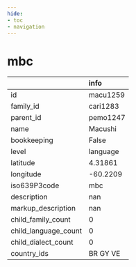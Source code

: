 ```yaml
---
hide:
- toc
- navigation
---
```

# mbc
|                      | info     |
|:---------------------|:---------|
| id                   | macu1259 |
| family_id            | cari1283 |
| parent_id            | pemo1247 |
| name                 | Macushi  |
| bookkeeping          | False    |
| level                | language |
| latitude             | 4.31861  |
| longitude            | -60.2209 |
| iso639P3code         | mbc      |
| description          | nan      |
| markup_description   | nan      |
| child_family_count   | 0        |
| child_language_count | 0        |
| child_dialect_count  | 0        |
| country_ids          | BR GY VE |